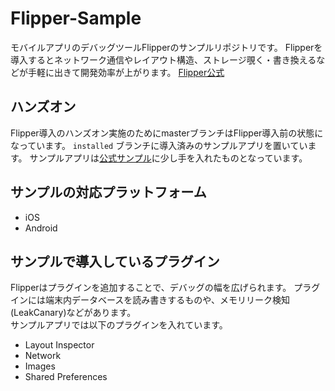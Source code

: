 # Flipper-Sample
モバイルアプリのデバッグツールFlipperのサンプルリポジトリです。
Flipperを導入するとネットワーク通信やレイアウト構造、ストレージ覗く・書き換えるなどが手軽に出きて開発効率が上がります。
[Flipper公式](https://fbflipper.com/)

## ハンズオン
Flipper導入のハンズオン実施のためにmasterブランチはFlipper導入前の状態になっています。
`installed` ブランチに導入済みのサンプルアプリを置いています。
サンプルアプリは[公式サンプル](https://github.com/facebook/flipper)に少し手を入れたものとなっています。

## サンプルの対応プラットフォーム
- iOS
- Android

## サンプルで導入しているプラグイン
Flipperはプラグインを追加することで、デバッグの幅を広げられます。
プラグインには端末内データベースを読み書きするものや、メモリリーク検知(LeakCanary)などがあります。  
サンプルアプリでは以下のプラグインを入れています。
- Layout Inspector
- Network
- Images
- Shared Preferences

